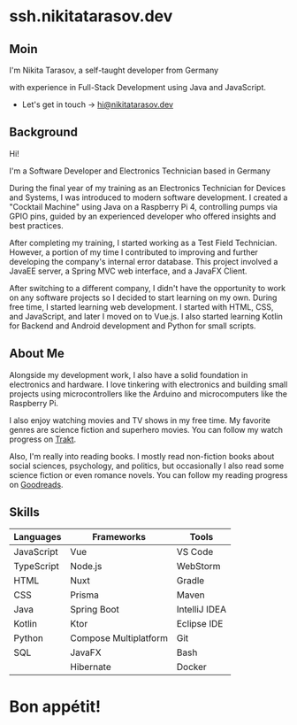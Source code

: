 
# ssh.nikitatarasov.dev

## Moin

I'm Nikita Tarasov, a self-taught developer from Germany

with experience in Full-Stack Development using Java and JavaScript.

- Let's get in touch -> [hi@nikitatarasov.dev]()

## Background

Hi!

I'm a Software Developer and Electronics Technician based in Germany

During the final year of my training as an Electronics Technician for Devices and Systems,
I was introduced to modern software development.
I created a "Cocktail Machine" using Java on a Raspberry Pi 4, controlling pumps via GPIO pins,
guided by an experienced developer who offered insights and best practices.

After completing my training, I started working as a Test Field Technician.
However, a portion of my time I contributed to improving and further developing the company's internal error database.
This project involved a JavaEE server, a Spring MVC web interface, and a JavaFX Client.

After switching to a different company, I didn't have the opportunity to work on any software projects
so I decided to start learning on my own. During free time, I started learning web development.
I started with HTML, CSS, and JavaScript, and later I moved on to Vue.js.
I also started learning Kotlin for Backend and Android development and Python for small scripts.

## About Me

Alongside my development work, I also have a solid foundation in electronics and hardware.
I love tinkering with electronics and building small projects using microcontrollers like the Arduino and microcomputers like the Raspberry Pi.

I also enjoy watching movies and TV shows in my free time.
My favorite genres are science fiction and superhero movies. You can follow my watch progress on [Trakt](https://trakt.tv/users/nikita-t1).

Also, I'm really into reading books.
I mostly read non-fiction books about social sciences, psychology, and politics, but occasionally I also read some science fiction or even romance novels.
You can follow my reading progress on [Goodreads](https://www.goodreads.com/user/show/143627750-nikita).


## Skills

| Languages  | Frameworks            | Tools         |
|------------|-----------------------|---------------|
| JavaScript | Vue                   | VS Code       |
| TypeScript | Node.js               | WebStorm      |
| HTML       | Nuxt                  | Gradle        |
| CSS        | Prisma                | Maven         |
| Java       | Spring Boot           | IntelliJ IDEA |
| Kotlin     | Ktor                  | Eclipse IDE   |
| Python     | Compose Multiplatform | Git           |
| SQL        | JavaFX                | Bash          |
|            | Hibernate             | Docker        |

# Bon appétit!